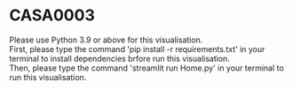 # CASA0003
Please use Python 3.9 or above for this visualisation.  
First, please type the command 'pip install -r requirements.txt' in your terminal to install dependencies brfore run this visualisation.  
Then, please type the command 'streamlit run Home.py' in your terminal to run this visualisation.
